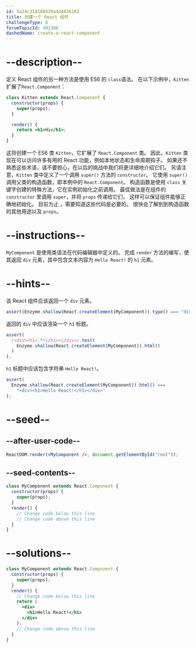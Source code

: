 ```yaml
---
id: 5a24c314108439a4d4036163
title: 创建一个 React 组件
challengeType: 6
forumTopicId: 301386
dashedName: create-a-react-component
---
```


# --description--

定义 React 组件的另一种方法是使用 ES6 的 `class`语法。 在以下示例中，`Kitten` 扩展了`React.Component`：

```jsx
class Kitten extends React.Component {
  constructor(props) {
    super(props);
  }

  render() {
    return <h1>Hi</h1>;
  }
}
```

这将创建一个 ES6 类 `Kitten`，它扩展了 `React.Component` 类。 因此，`Kitten` 类现在可以访问许多有用的 React 功能，例如本地状态和生命周期钩子。 如果还不熟悉这些术语，请不要担心，在以后的挑战中我们将更详细地介绍它们。 另请注意，`Kitten` 类中定义了一个调用 `super()` 方法的 `constructor`。 它使用 `super()` 调用父类的构造函数，即本例中的 `React.Component`。 构造函数是使用 `class` 关键字创建的特殊方法，它在实例初始化之前调用。 最佳做法是在组件的 `constructor` 里调用 `super`，并将 `props` 传递给它们， 这样可以保证组件能够正确地初始化。 目前为止 ，需要知道这些代码是必要的。 很快会了解到到构造函数的其他用途以及 `props`。

# --instructions--

`MyComponent` 是使用类语法在代码编辑器中定义的。 完成 `render` 方法的编写，使其返回 `div` 元素，其中包含文本内容为 `Hello React!` 的 `h1` 元素。

# --hints--

该 React 组件应该返回一个 `div` 元素。

```js
assert(Enzyme.shallow(React.createElement(MyComponent)).type() === "div");
```

返回的 `div` 中应该渲染一个 `h1` 标题。

```js
assert(
  /<div><h1>.*<\/h1><\/div>/.test(
    Enzyme.shallow(React.createElement(MyComponent)).html()
  )
);
```

`h1` 标题中应该包含字符串 `Hello React!`。

```js
assert(
  Enzyme.shallow(React.createElement(MyComponent)).html() ===
    "<div><h1>Hello React!</h1></div>"
);
```

# --seed--

## --after-user-code--

```jsx
ReactDOM.render(<MyComponent />, document.getElementById("root"));
```

## --seed-contents--

```jsx
class MyComponent extends React.Component {
  constructor(props) {
    super(props);
  }
  render() {
    // Change code below this line
    // Change code above this line
  }
}
```

# --solutions--

```jsx
class MyComponent extends React.Component {
  constructor(props) {
    super(props);
  }
  render() {
    // Change code below this line
    return (
      <div>
        <h1>Hello React!</h1>
      </div>
    );
    // Change code above this line
  }
}
```
